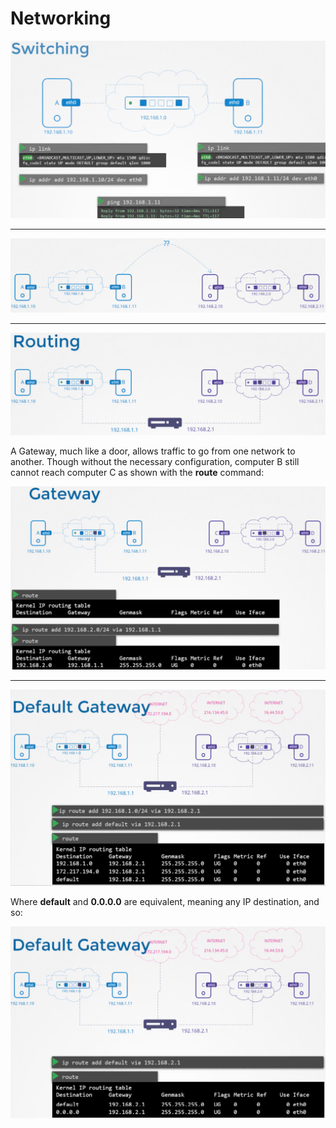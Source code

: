 # Networking

![Switching](images/switching.png)

---

![Cross network](images/cross-network.png)

---

![Routing](images/routing.png)

A Gateway, much like a door, allows traffic to go from one network to another. Though without the necessary configuration, computer B still cannot reach computer C as shown with the **route** command:

![Gateway](images/gateway.png)

---

![Default Gateway](images/default-gateway.png)

Where **default** and **0.0.0.0** are equivalent, meaning any IP destination, and so:

![Default Gateway 0.0.0.0](images/default-gateway-0.png)